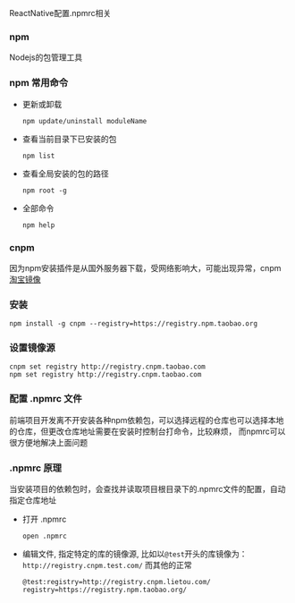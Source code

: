 ReactNative配置.npmrc相关

### npm
Nodejs的包管理工具

### npm 常用命令

- 更新或卸载

	```
	npm update/uninstall moduleName
	```
- 查看当前目录下已安装的包

 	```
 	npm list
	```
- 查看全局安装的包的路径

	```
	npm root -g
	```
- 全部命令

	```
	npm help
	```

### cnpm

因为npm安装插件是从国外服务器下载，受网络影响大，可能出现异常，cnpm [淘宝镜像](https://npm.taobao.org/)

### 安装

```
npm install -g cnpm --registry=https://registry.npm.taobao.org
```

### 设置镜像源

```
cnpm set registry http://registry.cnpm.taobao.com
npm set registry http://registry.cnpm.taobao.com
```


### 配置 .npmrc 文件

前端项目开发离不开安装各种npm依赖包，可以选择远程的仓库也可以选择本地的仓库，但更改仓库地址需要在安装时控制台打命令，比较麻烦， 而npmrc可以很方便地解决上面问题

### .npmrc 原理

当安装项目的依赖包时，会查找并读取项目根目录下的.npmrc文件的配置，自动指定仓库地址

- 打开 .npmrc
	
	```
	open .npmrc
	```
	
- 	编辑文件, 指定特定的库的镜像源, 比如以`@test`开头的库镜像为：`http://registry.cnpm.test.com/` 而其他的正常

	```
	@test:registry=http://registry.cnpm.lietou.com/
	registry=https://registry.npm.taobao.org/

	```
